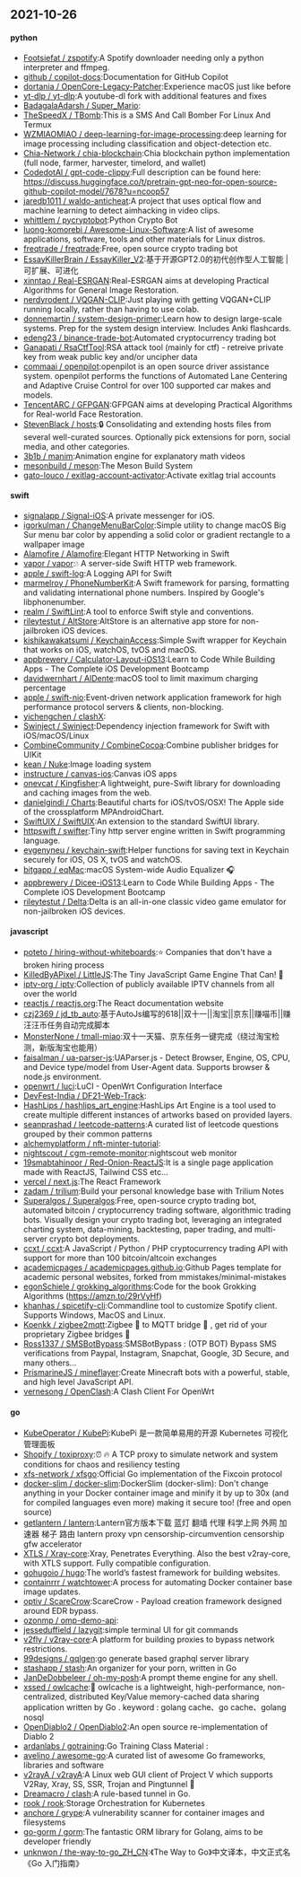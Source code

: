 ## 2021-10-26

#### python
* [Footsiefat / zspotify](https://github.com/Footsiefat/zspotify):A Spotify downloader needing only a python interpreter and ffmpeg.
* [github / copilot-docs](https://github.com/github/copilot-docs):Documentation for GitHub Copilot
* [dortania / OpenCore-Legacy-Patcher](https://github.com/dortania/OpenCore-Legacy-Patcher):Experience macOS just like before
* [yt-dlp / yt-dlp](https://github.com/yt-dlp/yt-dlp):A youtube-dl fork with additional features and fixes
* [BadagalaAdarsh / Super_Mario](https://github.com/BadagalaAdarsh/Super_Mario):
* [TheSpeedX / TBomb](https://github.com/TheSpeedX/TBomb):This is a SMS And Call Bomber For Linux And Termux
* [WZMIAOMIAO / deep-learning-for-image-processing](https://github.com/WZMIAOMIAO/deep-learning-for-image-processing):deep learning for image processing including classification and object-detection etc.
* [Chia-Network / chia-blockchain](https://github.com/Chia-Network/chia-blockchain):Chia blockchain python implementation (full node, farmer, harvester, timelord, and wallet)
* [CodedotAl / gpt-code-clippy](https://github.com/CodedotAl/gpt-code-clippy):Full description can be found here: https://discuss.huggingface.co/t/pretrain-gpt-neo-for-open-source-github-copilot-model/7678?u=ncoop57
* [jaredb1011 / waldo-anticheat](https://github.com/jaredb1011/waldo-anticheat):A project that uses optical flow and machine learning to detect aimhacking in video clips.
* [whittlem / pycryptobot](https://github.com/whittlem/pycryptobot):Python Crypto Bot
* [luong-komorebi / Awesome-Linux-Software](https://github.com/luong-komorebi/Awesome-Linux-Software):A list of awesome applications, software, tools and other materials for Linux distros.
* [freqtrade / freqtrade](https://github.com/freqtrade/freqtrade):Free, open source crypto trading bot
* [EssayKillerBrain / EssayKiller_V2](https://github.com/EssayKillerBrain/EssayKiller_V2):基于开源GPT2.0的初代创作型人工智能 | 可扩展、可进化
* [xinntao / Real-ESRGAN](https://github.com/xinntao/Real-ESRGAN):Real-ESRGAN aims at developing Practical Algorithms for General Image Restoration.
* [nerdyrodent / VQGAN-CLIP](https://github.com/nerdyrodent/VQGAN-CLIP):Just playing with getting VQGAN+CLIP running locally, rather than having to use colab.
* [donnemartin / system-design-primer](https://github.com/donnemartin/system-design-primer):Learn how to design large-scale systems. Prep for the system design interview. Includes Anki flashcards.
* [edeng23 / binance-trade-bot](https://github.com/edeng23/binance-trade-bot):Automated cryptocurrency trading bot
* [Ganapati / RsaCtfTool](https://github.com/Ganapati/RsaCtfTool):RSA attack tool (mainly for ctf) - retreive private key from weak public key and/or uncipher data
* [commaai / openpilot](https://github.com/commaai/openpilot):openpilot is an open source driver assistance system. openpilot performs the functions of Automated Lane Centering and Adaptive Cruise Control for over 100 supported car makes and models.
* [TencentARC / GFPGAN](https://github.com/TencentARC/GFPGAN):GFPGAN aims at developing Practical Algorithms for Real-world Face Restoration.
* [StevenBlack / hosts](https://github.com/StevenBlack/hosts):🔒
Consolidating and extending hosts files from several well-curated sources. Optionally pick extensions for porn, social media, and other categories.
* [3b1b / manim](https://github.com/3b1b/manim):Animation engine for explanatory math videos
* [mesonbuild / meson](https://github.com/mesonbuild/meson):The Meson Build System
* [gato-louco / exitlag-account-activator](https://github.com/gato-louco/exitlag-account-activator):Activate exitlag trial accounts

#### swift
* [signalapp / Signal-iOS](https://github.com/signalapp/Signal-iOS):A private messenger for iOS.
* [igorkulman / ChangeMenuBarColor](https://github.com/igorkulman/ChangeMenuBarColor):Simple utility to change macOS Big Sur menu bar color by appending a solid color or gradient rectangle to a wallpaper image
* [Alamofire / Alamofire](https://github.com/Alamofire/Alamofire):Elegant HTTP Networking in Swift
* [vapor / vapor](https://github.com/vapor/vapor):💧
A server-side Swift HTTP web framework.
* [apple / swift-log](https://github.com/apple/swift-log):A Logging API for Swift
* [marmelroy / PhoneNumberKit](https://github.com/marmelroy/PhoneNumberKit):A Swift framework for parsing, formatting and validating international phone numbers. Inspired by Google's libphonenumber.
* [realm / SwiftLint](https://github.com/realm/SwiftLint):A tool to enforce Swift style and conventions.
* [rileytestut / AltStore](https://github.com/rileytestut/AltStore):AltStore is an alternative app store for non-jailbroken iOS devices.
* [kishikawakatsumi / KeychainAccess](https://github.com/kishikawakatsumi/KeychainAccess):Simple Swift wrapper for Keychain that works on iOS, watchOS, tvOS and macOS.
* [appbrewery / Calculator-Layout-iOS13](https://github.com/appbrewery/Calculator-Layout-iOS13):Learn to Code While Building Apps - The Complete iOS Development Bootcamp
* [davidwernhart / AlDente](https://github.com/davidwernhart/AlDente):macOS tool to limit maximum charging percentage
* [apple / swift-nio](https://github.com/apple/swift-nio):Event-driven network application framework for high performance protocol servers & clients, non-blocking.
* [yichengchen / clashX](https://github.com/yichengchen/clashX):
* [Swinject / Swinject](https://github.com/Swinject/Swinject):Dependency injection framework for Swift with iOS/macOS/Linux
* [CombineCommunity / CombineCocoa](https://github.com/CombineCommunity/CombineCocoa):Combine publisher bridges for UIKit
* [kean / Nuke](https://github.com/kean/Nuke):Image loading system
* [instructure / canvas-ios](https://github.com/instructure/canvas-ios):Canvas iOS apps
* [onevcat / Kingfisher](https://github.com/onevcat/Kingfisher):A lightweight, pure-Swift library for downloading and caching images from the web.
* [danielgindi / Charts](https://github.com/danielgindi/Charts):Beautiful charts for iOS/tvOS/OSX! The Apple side of the crossplatform MPAndroidChart.
* [SwiftUIX / SwiftUIX](https://github.com/SwiftUIX/SwiftUIX):An extension to the standard SwiftUI library.
* [httpswift / swifter](https://github.com/httpswift/swifter):Tiny http server engine written in Swift programming language.
* [evgenyneu / keychain-swift](https://github.com/evgenyneu/keychain-swift):Helper functions for saving text in Keychain securely for iOS, OS X, tvOS and watchOS.
* [bitgapp / eqMac](https://github.com/bitgapp/eqMac):macOS System-wide Audio Equalizer
🎧
* [appbrewery / Dicee-iOS13](https://github.com/appbrewery/Dicee-iOS13):Learn to Code While Building Apps - The Complete iOS Development Bootcamp
* [rileytestut / Delta](https://github.com/rileytestut/Delta):Delta is an all-in-one classic video game emulator for non-jailbroken iOS devices.

#### javascript
* [poteto / hiring-without-whiteboards](https://github.com/poteto/hiring-without-whiteboards):⭐️
Companies that don't have a broken hiring process
* [KilledByAPixel / LittleJS](https://github.com/KilledByAPixel/LittleJS):The Tiny JavaScript Game Engine That Can!
🚂
* [iptv-org / iptv](https://github.com/iptv-org/iptv):Collection of publicly available IPTV channels from all over the world
* [reactjs / reactjs.org](https://github.com/reactjs/reactjs.org):The React documentation website
* [czj2369 / jd_tb_auto](https://github.com/czj2369/jd_tb_auto):基于AutoJs编写的618||双十一||淘宝||京东||赚喵币||赚汪汪币任务自动完成脚本
* [MonsterNone / tmall-miao](https://github.com/MonsterNone/tmall-miao):双十一天猫、京东任务一键完成（绕过淘宝检测，新版淘宝也能用）
* [faisalman / ua-parser-js](https://github.com/faisalman/ua-parser-js):UAParser.js - Detect Browser, Engine, OS, CPU, and Device type/model from User-Agent data. Supports browser & node.js environment.
* [openwrt / luci](https://github.com/openwrt/luci):LuCI - OpenWrt Configuration Interface
* [DevFest-India / DF21-Web-Track](https://github.com/DevFest-India/DF21-Web-Track):
* [HashLips / hashlips_art_engine](https://github.com/HashLips/hashlips_art_engine):HashLips Art Engine is a tool used to create multiple different instances of artworks based on provided layers.
* [seanprashad / leetcode-patterns](https://github.com/seanprashad/leetcode-patterns):A curated list of leetcode questions grouped by their common patterns
* [alchemyplatform / nft-minter-tutorial](https://github.com/alchemyplatform/nft-minter-tutorial):
* [nightscout / cgm-remote-monitor](https://github.com/nightscout/cgm-remote-monitor):nightscout web monitor
* [19smabtahinoor / Red-Onion-ReactJS](https://github.com/19smabtahinoor/Red-Onion-ReactJS):It is a single page application made with ReactJS, Tailwind CSS etc...
* [vercel / next.js](https://github.com/vercel/next.js):The React Framework
* [zadam / trilium](https://github.com/zadam/trilium):Build your personal knowledge base with Trilium Notes
* [Superalgos / Superalgos](https://github.com/Superalgos/Superalgos):Free, open-source crypto trading bot, automated bitcoin / cryptocurrency trading software, algorithmic trading bots. Visually design your crypto trading bot, leveraging an integrated charting system, data-mining, backtesting, paper trading, and multi-server crypto bot deployments.
* [ccxt / ccxt](https://github.com/ccxt/ccxt):A JavaScript / Python / PHP cryptocurrency trading API with support for more than 100 bitcoin/altcoin exchanges
* [academicpages / academicpages.github.io](https://github.com/academicpages/academicpages.github.io):Github Pages template for academic personal websites, forked from mmistakes/minimal-mistakes
* [egonSchiele / grokking_algorithms](https://github.com/egonSchiele/grokking_algorithms):Code for the book Grokking Algorithms (https://amzn.to/29rVyHf)
* [khanhas / spicetify-cli](https://github.com/khanhas/spicetify-cli):Commandline tool to customize Spotify client. Supports Windows, MacOS and Linux.
* [Koenkk / zigbee2mqtt](https://github.com/Koenkk/zigbee2mqtt):Zigbee
🐝
to MQTT bridge
🌉
, get rid of your proprietary Zigbee bridges
🔨
* [Ross1337 / SMSBotBypass](https://github.com/Ross1337/SMSBotBypass):SMSBotBypass : (OTP BOT) Bypass SMS verifications from Paypal, Instagram, Snapchat, Google, 3D Secure, and many others...
* [PrismarineJS / mineflayer](https://github.com/PrismarineJS/mineflayer):Create Minecraft bots with a powerful, stable, and high level JavaScript API.
* [vernesong / OpenClash](https://github.com/vernesong/OpenClash):A Clash Client For OpenWrt

#### go
* [KubeOperator / KubePi](https://github.com/KubeOperator/KubePi):KubePi 是一款简单易用的开源 Kubernetes 可视化管理面板
* [Shopify / toxiproxy](https://github.com/Shopify/toxiproxy):⏰
🔥
A TCP proxy to simulate network and system conditions for chaos and resiliency testing
* [xfs-network / xfsgo](https://github.com/xfs-network/xfsgo):Official Go implementation of the Fixcoin protocol
* [docker-slim / docker-slim](https://github.com/docker-slim/docker-slim):DockerSlim (docker-slim): Don't change anything in your Docker container image and minify it by up to 30x (and for compiled languages even more) making it secure too! (free and open source)
* [getlantern / lantern](https://github.com/getlantern/lantern):Lantern官方版本下载 蓝灯 翻墙 代理 科学上网 外网 加速器 梯子 路由 lantern proxy vpn censorship-circumvention censorship gfw accelerator
* [XTLS / Xray-core](https://github.com/XTLS/Xray-core):Xray, Penetrates Everything. Also the best v2ray-core, with XTLS support. Fully compatible configuration.
* [gohugoio / hugo](https://github.com/gohugoio/hugo):The world’s fastest framework for building websites.
* [containrrr / watchtower](https://github.com/containrrr/watchtower):A process for automating Docker container base image updates.
* [optiv / ScareCrow](https://github.com/optiv/ScareCrow):ScareCrow - Payload creation framework designed around EDR bypass.
* [ozonmp / omp-demo-api](https://github.com/ozonmp/omp-demo-api):
* [jesseduffield / lazygit](https://github.com/jesseduffield/lazygit):simple terminal UI for git commands
* [v2fly / v2ray-core](https://github.com/v2fly/v2ray-core):A platform for building proxies to bypass network restrictions.
* [99designs / gqlgen](https://github.com/99designs/gqlgen):go generate based graphql server library
* [stashapp / stash](https://github.com/stashapp/stash):An organizer for your porn, written in Go
* [JanDeDobbeleer / oh-my-posh](https://github.com/JanDeDobbeleer/oh-my-posh):A prompt theme engine for any shell.
* [xssed / owlcache](https://github.com/xssed/owlcache):🦉
owlcache is a lightweight, high-performance, non-centralized, distributed Key/Value memory-cached data sharing application written by Go . keyword : golang cache、go cache、golang nosql
* [OpenDiablo2 / OpenDiablo2](https://github.com/OpenDiablo2/OpenDiablo2):An open source re-implementation of Diablo 2
* [ardanlabs / gotraining](https://github.com/ardanlabs/gotraining):Go Training Class Material :
* [avelino / awesome-go](https://github.com/avelino/awesome-go):A curated list of awesome Go frameworks, libraries and software
* [v2rayA / v2rayA](https://github.com/v2rayA/v2rayA):A Linux web GUI client of Project V which supports V2Ray, Xray, SS, SSR, Trojan and Pingtunnel
🚀
* [Dreamacro / clash](https://github.com/Dreamacro/clash):A rule-based tunnel in Go.
* [rook / rook](https://github.com/rook/rook):Storage Orchestration for Kubernetes
* [anchore / grype](https://github.com/anchore/grype):A vulnerability scanner for container images and filesystems
* [go-gorm / gorm](https://github.com/go-gorm/gorm):The fantastic ORM library for Golang, aims to be developer friendly
* [unknwon / the-way-to-go_ZH_CN](https://github.com/unknwon/the-way-to-go_ZH_CN):《The Way to Go》中文译本，中文正式名《Go 入门指南》
